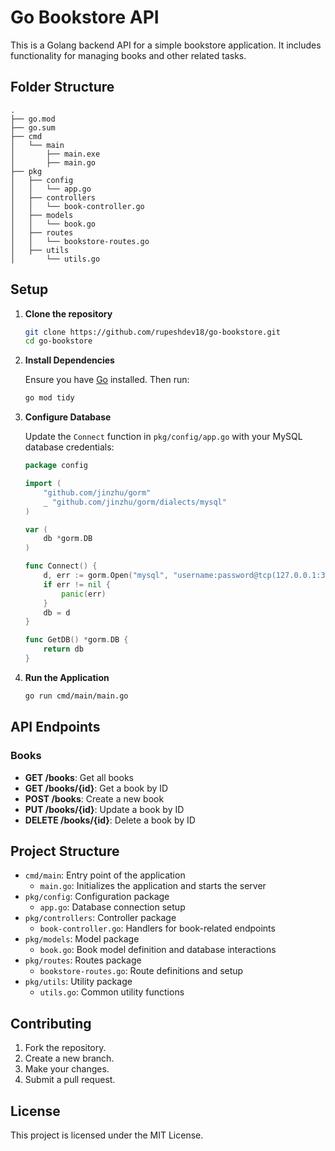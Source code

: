 # Go Bookstore API

This is a Golang backend API for a simple bookstore application. It includes functionality for managing books and other related tasks.

## Folder Structure

```
.
├── go.mod
├── go.sum
├── cmd
│   └── main
│       ├── main.exe
│       ├── main.go
├── pkg
│   ├── config
│   │   └── app.go
│   ├── controllers
│   │   └── book-controller.go
│   ├── models
│   │   └── book.go
│   ├── routes
│   │   └── bookstore-routes.go
│   ├── utils
│       └── utils.go
```

## Setup

1. **Clone the repository**

   ```sh
   git clone https://github.com/rupeshdev18/go-bookstore.git
   cd go-bookstore
   ```

2. **Install Dependencies**

   Ensure you have [Go](https://golang.org/dl/) installed. Then run:

   ```sh
   go mod tidy
   ```

3. **Configure Database**

   Update the `Connect` function in `pkg/config/app.go` with your MySQL database credentials:

   ```go
   package config

   import (
       "github.com/jinzhu/gorm"
       _ "github.com/jinzhu/gorm/dialects/mysql"
   )

   var (
       db *gorm.DB
   )

   func Connect() {
       d, err := gorm.Open("mysql", "username:password@tcp(127.0.0.1:3306)/simplerest?charset=utf8&parseTime=True&loc=Local")
       if err != nil {
           panic(err)
       }
       db = d
   }

   func GetDB() *gorm.DB {
       return db
   }
   ```

4. **Run the Application**

   ```sh
   go run cmd/main/main.go
   ```

## API Endpoints

### Books

- **GET /books**: Get all books
- **GET /books/{id}**: Get a book by ID
- **POST /books**: Create a new book
- **PUT /books/{id}**: Update a book by ID
- **DELETE /books/{id}**: Delete a book by ID

## Project Structure

- `cmd/main`: Entry point of the application
  - `main.go`: Initializes the application and starts the server
- `pkg/config`: Configuration package
  - `app.go`: Database connection setup
- `pkg/controllers`: Controller package
  - `book-controller.go`: Handlers for book-related endpoints
- `pkg/models`: Model package
  - `book.go`: Book model definition and database interactions
- `pkg/routes`: Routes package
  - `bookstore-routes.go`: Route definitions and setup
- `pkg/utils`: Utility package
  - `utils.go`: Common utility functions

## Contributing

1. Fork the repository.
2. Create a new branch.
3. Make your changes.
4. Submit a pull request.

## License

This project is licensed under the MIT License.
